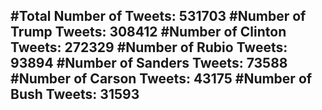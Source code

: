 #Total Number of Tweets: 531703 
#Number of Trump Tweets: 308412
#Number of Clinton Tweets: 272329
#Number of Rubio Tweets: 93894
#Number of Sanders Tweets: 73588
#Number of Carson Tweets: 43175
#Number of Bush Tweets: 31593
---
